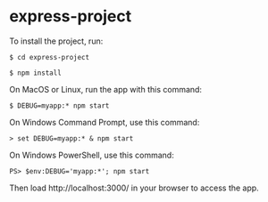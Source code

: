 # express-project



To install the project, run:

```
$ cd express-project

$ npm install
```

On MacOS or Linux, run the app with this command:

```
$ DEBUG=myapp:* npm start
```

On Windows Command Prompt, use this command:

```
> set DEBUG=myapp:* & npm start
```
On Windows PowerShell, use this command:

```
PS> $env:DEBUG='myapp:*'; npm start
```
Then load http://localhost:3000/ in your browser to access the app. 